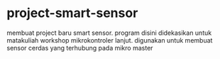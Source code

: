 # project-smart-sensor
membuat project baru smart sensor. program disini didekasikan untuk matakuliah workshop mikrokontroler lanjut.
digunakan untuk membuat sensor cerdas yang terhubung pada mikro master 
